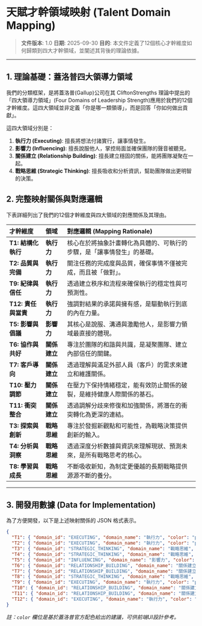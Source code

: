 # 天賦才幹領域映射 (Talent Domain Mapping)

> **文件版本**: 1.0
> **日期**: 2025-09-30
> **目的**: 本文件定義了12個核心才幹維度如何歸類到四大才幹領域，並闡述其背後的理論依據。

---

## 1. 理論基礎：蓋洛普四大領導力領域

我們的分類框架，是將蓋洛普(Gallup)公司在其 CliftonStrengths 理論中提出的「四大領導力領域」(Four Domains of Leadership Strength)應用於我們的12個才幹維度。這四大領域並非定義「你是哪一類領導」，而是回答「你如何做出貢獻」。

這四大領域分別是：

1.  **執行力 (Executing)**: 擅長將想法付諸實行，讓事情發生。
2.  **影響力 (Influencing)**: 擅長說服他人，掌控局面並確保團隊的聲音被聽見。
3.  **關係建立 (Relationship Building)**: 擅長建立穩固的關係，能將團隊凝聚在一起。
4.  **戰略思維 (Strategic Thinking)**: 擅長吸收和分析資訊，幫助團隊做出更明智的決策。

## 2. 完整映射關係與對應邏輯

下表詳細列出了我們的12個才幹維度與四大領域的對應關係及其理由。

| 才幹維度 | 領域 | 對應邏輯 (Mapping Rationale) |
| :--- | :--- | :--- |
| **T1: 結構化執行** | **執行力** | 核心在於將抽象計畫轉化為具體的、可執行的步驟，是「讓事情發生」的基礎。 |
| **T2: 品質與完備** | **執行力** | 關注任務的完成度與品質，確保事情不僅被完成，而且被「做對」。 |
| **T9: 紀律與信任** | **執行力** | 透過建立秩序和流程來確保執行的穩定性與可預測性。 |
| **T12: 責任與當責** | **執行力** | 強調對結果的承諾與擁有感，是驅動執行到底的內在力量。 |
| **T5: 影響與倡議** | **影響力** | 其核心是說服、溝通與激勵他人，是影響力領域最直接的體現。 |
| **T6: 協作與共好** | **關係建立** | 專注於團隊的和諧與共識，是凝聚團隊、建立內部信任的關鍵。 |
| **T7: 客戶導向** | **關係建立** | 透過理解與滿足外部人員（客戶）的需求來建立和維護關係。 |
| **T10: 壓力調節** | **關係建立** | 在壓力下保持情緒穩定，能有效防止關係的破裂，是維持健康人際關係的基石。 |
| **T11: 衝突整合** | **關係建立** | 透過調解分歧來修復和加強關係，將潛在的衝突轉化為更深的連結。 |
| **T3: 探索與創新** | **戰略思維** | 專注於發掘新觀點和可能性，為戰略決策提供創新的輸入。 |
| **T4: 分析與洞察** | **戰略思維** | 透過深度分析數據與資訊來理解現狀、預測未來，是所有戰略思考的核心。 |
| **T8: 學習與成長** | **戰略思維** | 不斷吸收新知，為制定更優越的長期戰略提供源源不斷的養分。 |

---

## 3. 開發用數據 (Data for Implementation)

為了方便開發，以下是上述映射關係的 JSON 格式表示。

```json
{
  "T1": { "domain_id": "EXECUTING", "domain_name": "執行力", "color": "purple" },
  "T2": { "domain_id": "EXECUTING", "domain_name": "執行力", "color": "purple" },
  "T3": { "domain_id": "STRATEGIC_THINKING", "domain_name": "戰略思維", "color": "green" },
  "T4": { "domain_id": "STRATEGIC_THINKING", "domain_name": "戰略思維", "color": "green" },
  "T5": { "domain_id": "INFLUENCING", "domain_name": "影響力", "color": "orange" },
  "T6": { "domain_id": "RELATIONSHIP_BUILDING", "domain_name": "關係建立", "color": "blue" },
  "T7": { "domain_id": "RELATIONSHIP_BUILDING", "domain_name": "關係建立", "color": "blue" },
  "T8": { "domain_id": "STRATEGIC_THINKING", "domain_name": "戰略思維", "color": "green" },
  "T9": { "domain_id": "EXECUTING", "domain_name": "執行力", "color": "purple" },
  "T10": { "domain_id": "RELATIONSHIP_BUILDING", "domain_name": "關係建立", "color": "blue" },
  "T11": { "domain_id": "RELATIONSHIP_BUILDING", "domain_name": "關係建立", "color": "blue" },
  "T12": { "domain_id": "EXECUTING", "domain_name": "執行力", "color": "purple" }
}
```
*註：`color` 欄位是基於蓋洛普官方配色給出的建議，可供前端UI設計參考。*
